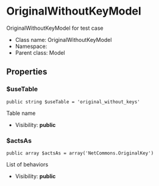 OriginalWithoutKeyModel
===============

OriginalWithoutKeyModel for test case




* Class name: OriginalWithoutKeyModel
* Namespace: 
* Parent class: Model





Properties
----------


### $useTable

    public string $useTable = 'original_without_keys'

Table name



* Visibility: **public**


### $actsAs

    public array $actsAs = array('NetCommons.OriginalKey')

List of behaviors



* Visibility: **public**



